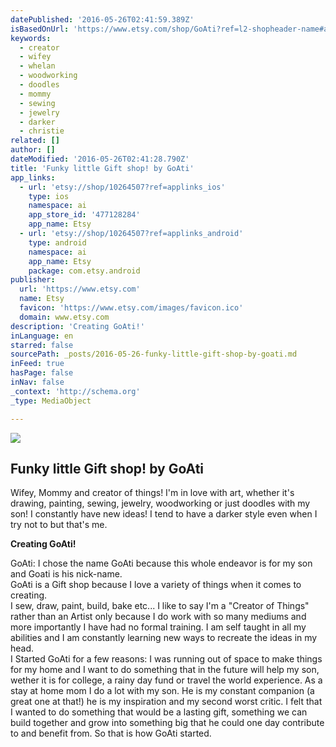 ```yaml
---
datePublished: '2016-05-26T02:41:59.389Z'
isBasedOnUrl: 'https://www.etsy.com/shop/GoAti?ref=l2-shopheader-name#about'
keywords:
  - creator
  - wifey
  - whelan
  - woodworking
  - doodles
  - mommy
  - sewing
  - jewelry
  - darker
  - christie
related: []
author: []
dateModified: '2016-05-26T02:41:28.790Z'
title: 'Funky little Gift shop! by GoAti'
app_links:
  - url: 'etsy://shop/10264507?ref=applinks_ios'
    type: ios
    namespace: ai
    app_store_id: '477128284'
    app_name: Etsy
  - url: 'etsy://shop/10264507?ref=applinks_android'
    type: android
    namespace: ai
    app_name: Etsy
    package: com.etsy.android
publisher:
  url: 'https://www.etsy.com'
  name: Etsy
  favicon: 'https://www.etsy.com/images/favicon.ico'
  domain: www.etsy.com
description: 'Creating GoAti!'
inLanguage: en
starred: false
sourcePath: _posts/2016-05-26-funky-little-gift-shop-by-goati.md
inFeed: true
hasPage: false
inNav: false
_context: 'http://schema.org'
_type: MediaObject

---
```

<article style=""><img src="https://s3-us-west-2.amazonaws.com/the-grid-img/p/31af05523a40e8874d39b2b347b4d581202c51bc.jpg" /><h1>Funky little Gift shop! by GoAti</h1><p>Wifey, Mommy and creator of things! I'm in love with art, whether it's drawing, painting, sewing, jewelry, woodworking or just doodles with my son! I constantly have new ideas! I tend to have a darker style even when I try not to but that's me.</p></article>

**Creating GoAti!**

GoAti: I chose the name GoAti because this whole endeavor is for my son and Goati is his nick-name.  
GoAti is a Gift shop because I love a variety of things when it comes to creating.  
I sew, draw, paint, build, bake etc... I like to say I'm a "Creator of Things" rather than an Artist only because I do work with so many mediums and more importantly I have had no formal training. I am self taught in all my abilities and I am constantly learning new ways to recreate the ideas in my head.  
I Started GoAti for a few reasons: I was running out of space to make things for my home and I want to do something that in the future will help my son, wether it is for college, a rainy day fund or travel the world experience. As a stay at home mom I do a lot with my son. He is my constant companion (a great one at that!) he is my inspiration and my second worst critic. I felt that I wanted to do something that would be a lasting gift, something we can build together and grow into something big that he could one day contribute to and benefit from. So that is how GoAti started.